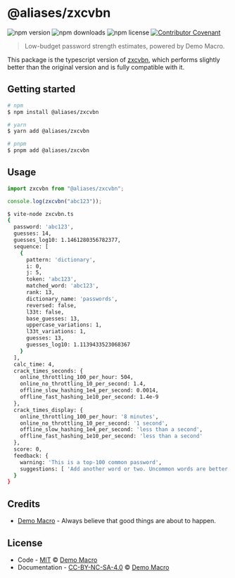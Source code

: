 # @aliases/zxcvbn

![npm version](https://img.shields.io/npm/v/@aliases/zxcvbn)
![npm downloads](https://img.shields.io/npm/dw/@aliases/zxcvbn)
![npm license](https://img.shields.io/npm/l/@aliases/zxcvbn)
[![Contributor Covenant](https://img.shields.io/badge/Contributor%20Covenant-2.1-4baaaa.svg)](https://www.contributor-covenant.org/version/2/1/code_of_conduct/)

> Low-budget password strength estimates, powered by Demo Macro.

This package is the typescript version of [zxcvbn](https://github.com/dropbox/zxcvbn), which performs slightly better than the original version and is fully compatible with it.

## Getting started

```bash
# npm
$ npm install @aliases/zxcvbn

# yarn
$ yarn add @aliases/zxcvbn

# pnpm
$ pnpm add @aliases/zxcvbn
```

## Usage

```ts
import zxcvbn from "@aliases/zxcvbn";

console.log(zxcvbn("abc123"));
```

```bash
$ vite-node zxcvbn.ts
{
  password: 'abc123',
  guesses: 14,
  guesses_log10: 1.1461280356782377,
  sequence: [
    {
      pattern: 'dictionary',
      i: 0,
      j: 5,
      token: 'abc123',
      matched_word: 'abc123',
      rank: 13,
      dictionary_name: 'passwords',
      reversed: false,
      l33t: false,
      base_guesses: 13,
      uppercase_variations: 1,
      l33t_variations: 1,
      guesses: 13,
      guesses_log10: 1.1139433523068367
    }
  ],
  calc_time: 4,
  crack_times_seconds: {
    online_throttling_100_per_hour: 504,
    online_no_throttling_10_per_second: 1.4,
    offline_slow_hashing_1e4_per_second: 0.0014,
    offline_fast_hashing_1e10_per_second: 1.4e-9
  },
  crack_times_display: {
    online_throttling_100_per_hour: '8 minutes',
    online_no_throttling_10_per_second: '1 second',
    offline_slow_hashing_1e4_per_second: 'less than a second',
    offline_fast_hashing_1e10_per_second: 'less than a second'
  },
  score: 0,
  feedback: {
    warning: 'This is a top-100 common password',
    suggestions: [ 'Add another word or two. Uncommon words are better.' ]
  }
}
```

## Credits

- [Demo Macro](https://github.com/DemoMacro) - Always believe that good things are about to happen.

## License

- Code - [MIT](LICENSE) &copy; [Demo Macro](https://imst.xyz/)
- Documentation - [CC-BY-NC-SA-4.0](https://creativecommons.org/licenses/by-nc-sa/4.0/) &copy; [Demo Macro](https://imst.xyz/)
